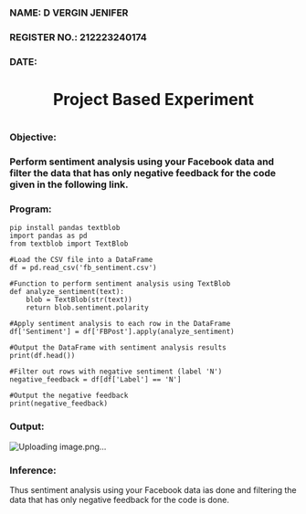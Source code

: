 <H3>NAME: D VERGIN JENIFER</H3>
<H3>REGISTER NO.: 212223240174</H3>
<H3>DATE:</H3>
<H1 Align="center">Project Based Experiment<H1>
<H3>Objective:<H3>
Perform sentiment analysis using your Facebook data and filter the data that has only negative feedback for the code given in the following link.
<H3>Program:</H3>
    
```
pip install pandas textblob
import pandas as pd
from textblob import TextBlob

#Load the CSV file into a DataFrame
df = pd.read_csv('fb_sentiment.csv')

#Function to perform sentiment analysis using TextBlob
def analyze_sentiment(text):
    blob = TextBlob(str(text))
    return blob.sentiment.polarity

#Apply sentiment analysis to each row in the DataFrame
df['Sentiment'] = df['FBPost'].apply(analyze_sentiment)

#Output the DataFrame with sentiment analysis results
print(df.head())

#Filter out rows with negative sentiment (label 'N')
negative_feedback = df[df['Label'] == 'N']

#Output the negative feedback
print(negative_feedback)
```

<H3>Output:</H3>

![Uploading image.png…]()


<H3>Inference:</H3>
Thus sentiment analysis using your Facebook data ias done and filtering the data that has only negative feedback for the code is done.
